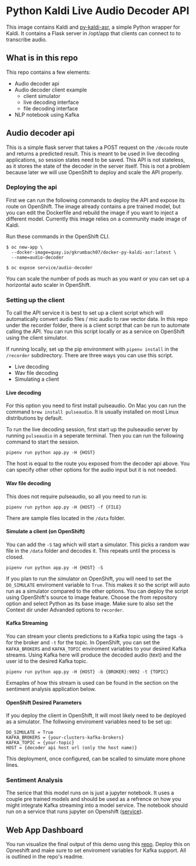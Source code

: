 # Python Kaldi Live Audio Decoder API

This image contains Kaldi and
[py-kaldi-asr](https://github.com/gooofy/py-kaldi-asr), a simple Python
wrapper for Kaldi. It contains a Flask server in /opt/app that clients
can connect to to transcribe audio.

## What is in this repo
This repo contains a few elements:
- Audio decoder api
- Audio decoder client example
    - client simulator
    - live decoding interface
    - file decoding interface
- NLP notebook using Kafka

## Audio decoder api
This is a simple flask server that takes a POST request on the `/decode` route and returns a predicted result. This is meant to be used in
live decoding applications, so session states need to be saved. This API is not stateless, as it stores the state of the decoder in the server itself.
This is not a problem because later we will use OpenShift to deploy and scale the API properly.

### Deploying the api
First we can run the following commands to deploy the API and expose its route on OpenShift. The image already contains a pre trained model, but you can edit the Dockerfile and rebuild the image if you want to inject a different model. Currently this image relies on a community made image of Kaldi. 

Run these commands in the OpenShift CLI.
```
$ oc new-app \
  --docker-image=quay.io/gkrumbach07/docker-py-kaldi-asr:latest \
  --name=audio-decoder

$ oc expose service/audio-decoder
```
You can scale the number of pods as much as you want or you can set up a horizontal auto scaler in OpenShift.

### Setting up the client
To call the API service it is best to set up a client script which will automatically convert audio files / mic audio to raw vector data.
In this repo under the recorder folder, there is a client script that can be run to automate calling the API. You can run this script locally or as a service on OpenShift using the client simulator. 

If running locally, set up the pip environment with `pipenv install` in the `/recorder` subdirectory. There are three ways you can use this script.
- Live decoding
- Wav file decoding
- Simulating a client

#### Live decoding
For this option you need to first install pulseaudio. On Mac you can run the command `brew install pulseaudio`.
It is usually installed on most Linux distributions by default.

To run the live decoding session, first start up the pulseaudio server by running `pulseaudio` in a seperate terminal.
Then you can run the following command to start the session.
```
pipenv run python app.py -H {HOST}
```
The host is equal to the route you exposed from the decoder api above. You can specify other other options for the audio input but it is not needed.

#### Wav file decoding
This does not require pulseaudio, so all you need to run is:
```
pipenv run python app.py -H {HOST} -f {FILE}
```
There are sample files located in the `/data` folder.

#### Simulate a client (on OpenShift)
You can add the `-S` tag which will start a simulator. This picks a random wav file in the `/data` folder and decodes it. This repeats until the process is closed.
```
pipenv run python app.py -H {HOST} -S
```
If you plan to run the simulator on OpenShift, you will need to set the `DO_SIMULATE` enviroment variable to `True`. This makes it so the script will auto run as 
a simulator compared to the other options. You can deploy the script using OpenShift's source to image feature. Choose the from repository option and select Python as its base image. Make sure to also set the Context dir under Advanded options to `recorder`.

#### Kafka Streaming
You can stream your clients predictions to a Kafka topic using the tags `-b` for the broker and `-t` for the topic. In OpenShift, you can set the `KAFKA_BROKERS` and `KAFKA_TOPIC` enviroment variables to your desired Kafka streams. Using Kafka here will produce the decoded audio (text) and the user id to the desired Kafka topic.
```
pipenv run python app.py -H {HOST} -b {BROKER}:9092 -t {TOPIC}
```
Exmaples of how this stream is used can be found in the section on the sentiment analysis application below.

#### OpenShift Desired Parameters
If you deploy the client in OpenShift, It will most likely need to be deployed as a simulator. The follwoing enviroment variables need to be set up:
```
DO_SIMULATE = True
KAFKA_BROKERS = {your-clusters-kafka-brokers}
KAFKA_TOPIC = {your-topic}
HOST = {decoder api host url (only the host name)}
```
This deployment, once configured, can be scalled to simulate more phone lines.

### Sentiment Analysis
The serice that this model runs on is just a jupyter notebook. It uses a couple pre trained models and should be used as a refrence on how you might integrate Kafka streaming into a model service. The notebook should run on a service that runs jupyter on Openshift ([service](https://github.com/jupyter/docker-stacks/tree/master/minimal-notebook)).

## Web App Dashboard
You run visualize the final output of this demo usng this [repo](https://github.com/Gkrumbach07/call_center_manage). Deploy this on Opneshift and make sure to set enviroment variables for Kafka support. All is outlined in the repo's readme.
